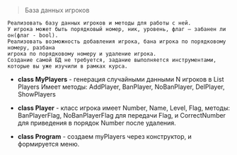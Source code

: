 ﻿> База данных игроков

    Реализовать базу данных игроков и методы для работы с ней.
    У игрока может быть порядковый номер, ник, уровень, флаг – забанен ли он(флаг - bool).
    Реализовать возможность добавления игрока, бана игрока по порядковому номеру, разбана
    игрока по порядковому номеру и удаление игрока.
    Создание самой БД не требуется, задание выполняется инструментами,
    которые вы уже изучили в рамках курса.

* **class MyPlayers** - генерация случайными данными N игроков в List<Player> Players
Имеет методы: AddPlayer, BanPlayer, NoBanPlayer, DelPlayer, ShowPlayers

* **class Player** - класс игрока имеет Number, Name, Level, Flag, методы: 
BanPlayerFlag, NoBanPlayerFlag для передачи Flag, и CorrectNumber для приведения
в порядок Number после удаления.

* **class Program** - создаем myPlayers через конструктор, и формируется меню.



